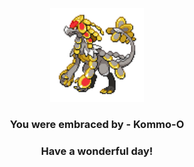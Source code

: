 <p align="center">
    <img src="https://raw.githubusercontent.com/PokeAPI/sprites/master/sprites/pokemon/784.png" width="150" height="150">
</p>
<h3 align="center">You were embraced by - <b>Kommo-O</b></h3>
<h3 align="center">Have a wonderful day!</h3>
